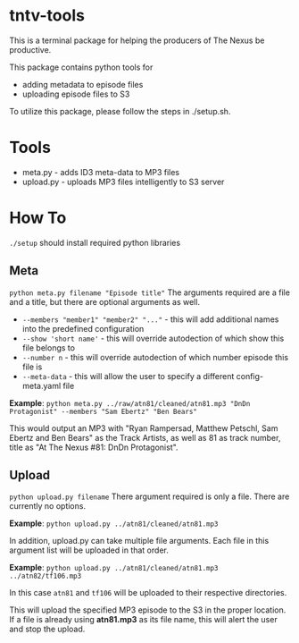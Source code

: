 tntv-tools
==========

This is a terminal package for helping the producers of The Nexus be productive.

This package contains python tools for
* adding metadata to episode files
* uploading episode files to S3

To utilize this package, please follow the steps in ./setup.sh.

Tools
=====

* meta.py - adds ID3 meta-data to MP3 files
* upload.py - uploads MP3 files intelligently to S3 server

How To
======

```./setup``` should install required python libraries


Meta
----

```python meta.py filename "Episode title"```
The arguments required are a file and a title, but there are optional arguments as well.
* ```--members "member1" "member2" "..."``` - this will add additional names into the predefined configuration
* ```--show 'short name'``` - this will override autodection of which show this file belongs to
* ```--number n``` - this will override autodection of which number episode this file is
* ```--meta-data``` - this will allow the user to specify a different config-meta.yaml file

**Example**: ```python meta.py ../raw/atn81/cleaned/atn81.mp3 "DnDn Protagonist" --members "Sam Ebertz" "Ben Bears"```

This would output an MP3 with "Ryan Rampersad, Matthew Petschl, Sam Ebertz and Ben Bears" as the Track Artists, as well as 81 as track number, title as "At The Nexus #81: DnDn Protagonist".

Upload
------

```python upload.py filename```
There argument required is only a file. There are currently no options.

**Example**: ```python upload.py ../atn81/cleaned/atn81.mp3```

In addition, upload.py can take multiple file arguments. Each file in this argument list will be uploaded in that order.

**Example**: ```python upload.py ../atn81/cleaned/atn81.mp3 ../atn82/tf106.mp3```

In this case ```atn81``` and ```tf106``` will be uploaded to their respective directories.

This will upload the specified MP3 episode to the S3 in the proper location. If a file is already using **atn81.mp3** as its file name, this will alert the user and stop the upload.
